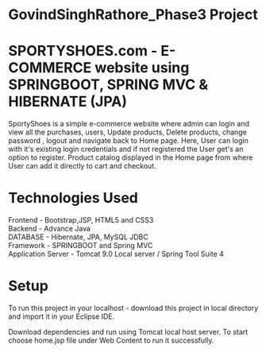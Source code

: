 # GovindSinghRathore_Phase3 Project

# SPORTYSHOES.com - E-COMMERCE website using SPRINGBOOT, SPRING MVC & HIBERNATE (JPA)

SportyShoes is a simple e-commerce website where admin can login and view all the purchases, users, Update products, Delete products, change password , logout and navigate back to Home page. Here, User can login with it's existing login credentials and if not registered the User get's an option to register. Product catalog displayed in the Home page from where User can add it directly to cart and checkout.


# Technologies Used
Frontend - Bootstrap,JSP, HTML5 and CSS3 <br />
Backend - Advance Java <br />
DATABASE - Hibernate, JPA, MySQL JDBC <br />
Framework - SPRINGBOOT and Spring MVC <br />
Application Server - Tomcat 9.0 Local server / Spring Tool Suite 4


# Setup
To run this project in your localhost - download this project in local directory and import it in your Eclipse IDE.

Download dependencies and run using Tomcat local host server. To start choose home.jsp file under Web Content to run it successfully.
